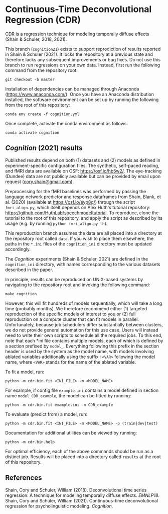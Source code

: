 # Continuous-Time Deconvolutional Regression (CDR)
CDR is a regression technique for modeling temporally diffuse effects (Shain & Schuler, 2018, 2021).

This branch (`cognition21`) exists to support reprodiction of results reported in Shain & Schuler (2021).
It locks the repository at a previous state and therefore lacks any subsequent improvements or bug fixes.
Do not use this branch to run regressions on your own data.
Instead, first run the following command from the repository root:

`git checkout -b master`

Installation of dependencies can be managed through Anaconda (https://www.anaconda.com/).
Once you have an Anaconda distribution installed, the software environment can be set up by running the following from the root of this repository:

`conda env create -f cognition.yml`

Once complete, activate the conda environment as follows:

`conda activate cognition`

## _Cognition_ (2021) results

Published results depend on both (1) datasets and (2) models as defined in experiment-specific configuration files.
The synthetic, self-paced reading, and fMRI data are available on OSF: https://osf.io/hb5w2/.
The eye-tracking (Dundee) data are not publicly available but can be provided by email upon request (cory.shain@gmail.com).

Preprocessing for the fMRI baselines was performed by passing the language network predictor and response dataframes from Shain, Blank, et al. (2020) (available at https://osf.io/eyp8q/) through the script `fmri_align.py`, which itself depends on Alex Huth's tutorial repository: https://github.com/HuthLab/speechmodeltutorial.
To reproduce, clone the tutorial to the root of this repository, and apply the script as described by its usage (e.g. by running `python fmri_align.py -h`).

This reproduction branch assumes the data are all placed into a directory at the repository root called `data`.
If you wish to place them elsewhere, the paths in the `*.ini` files of the `cognition_ini` directory must be updated accordingly.

The _Cognition_ experiments (Shain & Schuler, 2021) are defined in the `cognition_ini` directory, with names
corresponding to the various datasets described in the paper. 

In principle, results can be reproduced on UNIX-based systems by navigating to the repository root and invoking the following command:

`make cognition`

However, this will fit hundreds of models sequentially, which will take a long time (probably months).
We therefore recommend either (1) targeted reproduction of the specific models of interest to you or (2) full reproduction on a compute cluster that can fit models in parallel.
Unfortunately, because job schedulers differ substantially between clusters, we do not provide general automation for this use case.
Users will instead need to write their own scripts to schedule all the required jobs.
To this end, note that each *ini file contains multiple models, each of which is defined by a section prefixed by `model_`.
Everything following this prefix in the section header is used by the system as the model name, with models involving ablated variables additionally using the suffix `!<VAR>` following the model name, where `<VAR>` stands for the name of the ablated variable.

To fit a model, run:

`python -m cdr.bin.fit <INI_FILE> -m <MODEL_NAME>`

For example, if config file `example.ini` contains a model defined in section name `model_CDR_example`, the model can be fitted by running:

`python -m cdr.bin.fit example.ini -m CDR_example`

To evaluate (predict from) a model, run:

`python -m cdr.bin.fit <INI_FILE> -m <MODEL_NAME> -p (train|dev|test)`

Documentation for additional utilities can be viewed by running:

`python -m cdr.bin.help`

For optimal efficiency, each of the above commands should be run as a distinct job.
Results will be placed into a directory called `results` at the root of this repository.

## References
Shain, Cory and Schuler, William (2018). Deconvolutional time series regression: A technique for modeling temporally diffuse effects. _EMNLP18_.
Shain, Cory and Schuler, William (2021). Continuous-time deconvolutional regression for psycholinguistic modeling. _Cognition_.
